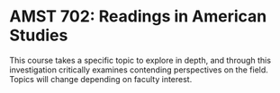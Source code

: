 # AMST 702: Readings in American Studies

This course takes a specific topic to explore in depth, and through this investigation critically examines contending perspectives on the field. Topics will change depending on faculty interest.